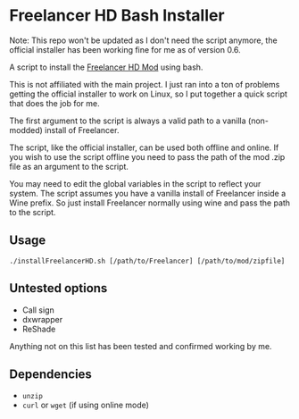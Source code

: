 # Freelancer HD Bash Installer

Note: This repo won't be updated as I don't need the script anymore, the official installer has been working fine for me as of version 0.6.

A script to install the [Freelancer HD Mod](https://www.moddb.com/mods/freelancer-hd-edition) using bash.

This is not affiliated with the main project. I just ran into a ton of problems getting the official installer to work on Linux, so I put together a quick script that does the job for me.

The first argument to the script is always a valid path to a vanilla (non-modded) install of Freelancer.

The script, like the official installer, can be used both offline and online. If you wish to use the script offline you need to pass the path of the mod .zip file as an argument to the script.

You may need to edit the global variables in the script to reflect your system. The script assumes you have a vanilla install of Freelancer inside a Wine prefix. So just install Freelancer normally using wine and pass the path to the script.

## Usage

```
./installFreelancerHD.sh [/path/to/Freelancer] [/path/to/mod/zipfile]
```

## Untested options

* Call sign
* dxwrapper
* ReShade

Anything not on this list has been tested and confirmed working by me.

## Dependencies

* `unzip`
* `curl` or `wget` (if using online mode)
